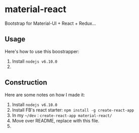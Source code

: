 material-react
==============

Bootstrap for Material-UI + React + Redux...

Usage
-----

Here's how to use this boostrapper:

1. Install `nodejs v6.10.0`
2.


Construction
------------

Here are some notes on how I made it:

1. Install `nodejs v6.10.0`
2. Install FB's react starter: `npm install -g create-react-app`
3. In my `~/dev` : `create-react-app material-react/`
4. Move over README, replace with this file.
5. 
